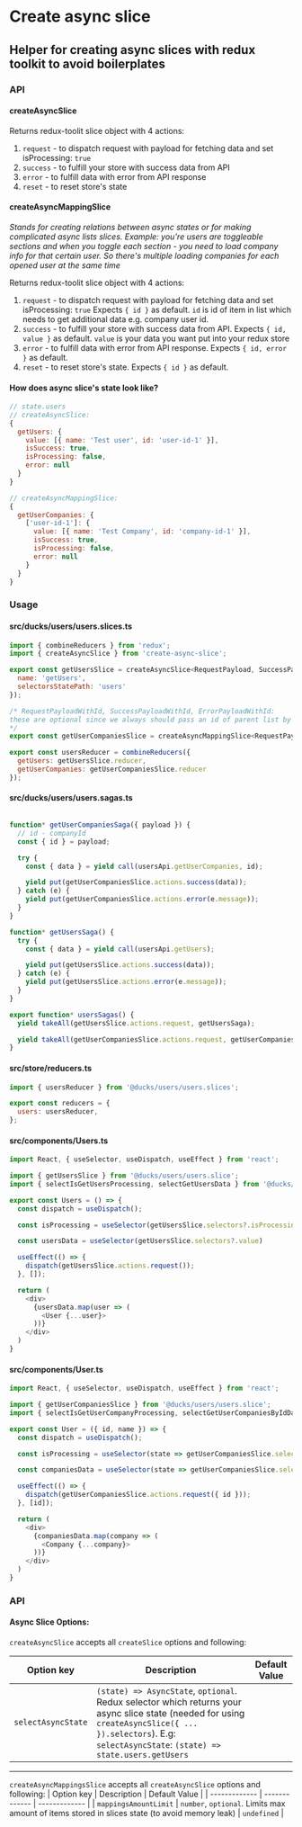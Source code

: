 # Create async slice

## Helper for creating async slices with redux toolkit to avoid boilerplates

### API

#### createAsyncSlice
Returns redux-toolit slice object with 4 actions:  
1. `request` - to dispatch request with payload for fetching data and set isProcessing: `true`
2. `success` - to fulfill your store with success data from API
3. `error` - to fulfill data with error from API response
4. `reset` - to reset store's state

#### createAsyncMappingSlice
_Stands for creating relations between async states or for making complicated async lists slices. Example: you're users are toggleable sections and when you toggle each section - you need to load company info for that certain user. So there's multiple loading companies for each opened user at the same time_

Returns redux-toolit slice object with 4 actions:  
1. `request` - to dispatch request with payload for fetching data and set isProcessing: `true`
Expects `{ id }` as default. `id` is id of item in list which needs to get additional data e.g. company user id.
1. `success` - to fulfill your store with success data from API. Expects `{ id, value }` as default. `value` is your data you want put into your redux store
2. `error` - to fulfill data with error from API response. Expects `{ id, error }` as default.
3. `reset` - to reset store's state. Expects `{ id }` as default.

#### How does async slice's state look like?
```javascript
// state.users
// createAsyncSlice:
{
  getUsers: {
    value: [{ name: 'Test user', id: 'user-id-1' }],
    isSuccess: true,
    isProcessing: false,
    error: null
  }
}

// createAsyncMappingSlice:
{
  getUserCompanies: {
    ['user-id-1']: {
      value: [{ name: 'Test Company', id: 'company-id-1' }],
      isSuccess: true,
      isProcessing: false,
      error: null
    }
  }
}
```
### Usage

#### src/ducks/users/users.slices.ts

```javascript
import { combineReducers } from 'redux';
import { createAsyncSlice } from 'create-async-slice';

export const getUsersSlice = createAsyncSlice<RequestPayload, SuccessPayload, ErrorPayload>({
  name: 'getUsers',
  selectorsStatePath: 'users'
});

/* RequestPayloadWithId, SuccessPayloadWithId, ErrorPayloadWithId:
these are optional since we always should pass an id of parent list by default
*/
export const getUserCompaniesSlice = createAsyncMappingSlice<RequestPayloadWithId, SuccessPayloadWithId, ErrorPayloadWithId>({ name: 'getCompaiesByUserId', selectorsStatePath: 'users' })

export const usersReducer = combineReducers({
  getUsers: getUsersSlice.reducer,
  getUserCompanies: getUserCompaniesSlice.reducer
});
```

#### src/ducks/users/users.sagas.ts

```javascript

function* getUserCompaniesSaga({ payload }) {
  // id - companyId
  const { id } = payload;

  try {
    const { data } = yield call(usersApi.getUserCompanies, id);

    yield put(getUserCompaniesSlice.actions.success(data));
  } catch (e) {
    yield put(getUserCompaniesSlice.actions.error(e.message));
  }
}

function* getUsersSaga() {
  try {
    const { data } = yield call(usersApi.getUsers);

    yield put(getUsersSlice.actions.success(data));
  } catch (e) {
    yield put(getUsersSlice.actions.error(e.message));
  }
}

export function* usersSagas() {
  yield takeAll(getUsersSlice.actions.request, getUsersSaga);

  yield takeAll(getUserCompaniesSlice.actions.request, getUserCompaniesSaga);
}
```

#### src/store/reducers.ts

```javascript
import { usersReducer } from '@ducks/users/users.slices';

export const reducers = {
  users: usersReducer,
};
```

#### src/components/Users.ts

```javascript
import React, { useSelector, useDispatch, useEffect } from 'react';

import { getUsersSlice } from '@ducks/users/users.slice';
import { selectIsGetUsersProcessing, selectGetUsersData } from '@ducks/users/users.selectors';

export const Users = () => {
  const dispatch = useDispatch();

  const isProcessing = useSelector(getUsersSlice.selectors?.isProcessing);

  const usersData = useSelector(getUsersSlice.selectors?.value)

  useEffect(() => {
    dispatch(getUsersSlice.actions.request());
  }, []);

  return (
    <div>
      {usersData.map(user => (
        <User {...user}>
      ))}
    </div>
  )
}
```

#### src/components/User.ts

```javascript
import React, { useSelector, useDispatch, useEffect } from 'react';

import { getUserCompaniesSlice } from '@ducks/users/users.slice';
import { selectIsGetUserCompanyProcessing, selectGetUserCompaniesByIdData } from '@ducks/users/users.selectors';

export const User = ({ id, name }) => {
  const dispatch = useDispatch();

  const isProcessing = useSelector(state => getUserCompaniesSlice.selectors?.isProcessing(state, { id }));

  const companiesData = useSelector(state => getUserCompaniesSlice.selectors?.value(state, { id }));

  useEffect(() => {
    dispatch(getUserCompaniesSlice.actions.request({ id }));
  }, [id]);

  return (
    <div>
      {companiesData.map(company => (
        <Company {...company}>
      ))}
    </div>
  )
}
```

### API
#### Async Slice Options:
`createAsyncSlice` accepts all `createSlice` options and following:

| Option key | Description | Default Value |
| ------------- | ------------- | ------------- |
| `selectAsyncState`  | `(state) => AsyncState`, `optional`. Redux selector which returns your async slice state (needed for using `createAsyncSlice({ ... }).selectors`). E.g: `selectAsyncState`: `(state) => state.users.getUsers` |

___
`createAsyncMappingsSlice` accepts all `createAsyncSlice` options and following:
| Option key | Description | Default Value |
| ------------- | ------------- | ------------- |
| `mappingsAmountLimit`  | `number`, `optional`. Limits max amount of items stored in slices state (to avoid memory leak)  | `undefined`  |